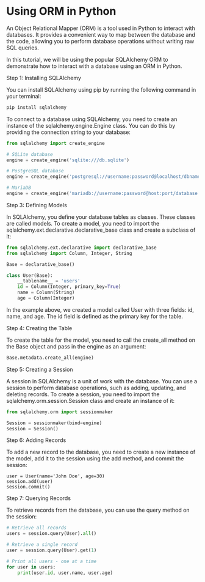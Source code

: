 # Using ORM in Python

An Object Relational Mapper (ORM) is a tool used in Python to interact with databases. It provides a convenient way to map between the database and the code, allowing you to perform database operations without writing raw SQL queries.

In this tutorial, we will be using the popular SQLAlchemy ORM to demonstrate how to interact with a database using an ORM in Python.

Step 1: Installing SQLAlchemy

You can install SQLAlchemy using pip by running the following command in your terminal:


```python
pip install sqlalchemy
```



To connect to a database using SQLAlchemy, you need to create an instance of the sqlalchemy.engine.Engine class. You can do this by providing the connection string to your database:

```python
from sqlalchemy import create_engine

# SQLite database
engine = create_engine('sqlite:///db.sqlite')

# PostgreSQL database
engine = create_engine('postgresql://username:password@localhost/dbname')

# MariaDB
engine = create_engine('mariadb://username:password@host:port/database')


```

Step 3: Defining Models

In SQLAlchemy, you define your database tables as classes. These classes are called models. To create a model, you need to import the sqlalchemy.ext.declarative.declarative_base class and create a subclass of it:

```python
from sqlalchemy.ext.declarative import declarative_base
from sqlalchemy import Column, Integer, String

Base = declarative_base()

class User(Base):
    __tablename__ = 'users'
    id = Column(Integer, primary_key=True)
    name = Column(String)
    age = Column(Integer)

```

In the example above, we created a model called User with three fields: id, name, and age. The id field is defined as the primary key for the table.

Step 4: Creating the Table

To create the table for the model, you need to call the create_all method on the Base object and pass in the engine as an argument:

```python
Base.metadata.create_all(engine)
```


Step 5: Creating a Session

A session in SQLAlchemy is a unit of work with the database. You can use a session to perform database operations, such as adding, updating, and deleting records. To create a session, you need to import the sqlalchemy.orm.session.Session class and create an instance of it:
```python
from sqlalchemy.orm import sessionmaker

Session = sessionmaker(bind=engine)
session = Session()

```

Step 6: Adding Records

To add a new record to the database, you need to create a new instance of the model, add it to the session using the add method, and commit the session:

```
user = User(name='John Doe', age=30)
session.add(user)
session.commit()
```

Step 7: Querying Records

To retrieve records from the database, you can use the query method on the session:

```python
# Retrieve all records
users = session.query(User).all()

# Retrieve a single record
user = session.query(User).get(1)

# Print all users - one at a time
for user in users:
    print(user.id, user.name, user.age)


```



